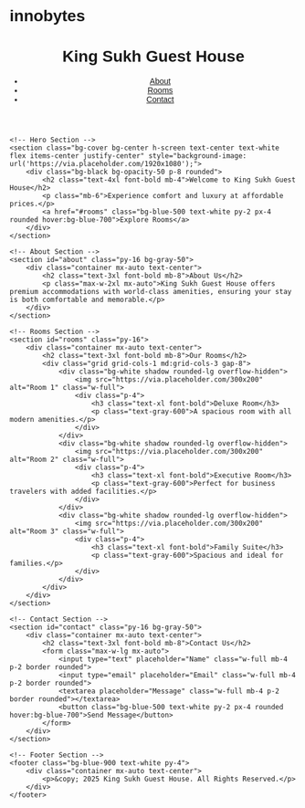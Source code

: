 # innobytes
<!DOCTYPE html>
<html lang="en">
<head>
    <meta charset="UTF-8">
    <meta name="viewport" content="width=device-width, initial-scale=1.0">
    <title>King Sukh Guest House</title>
    <script src="https://cdn.tailwindcss.com"></script>
    <style>
        body {
            font-family: Arial, sans-serif;
        }
    </style>
</head>
<body class="bg-gray-100 text-gray-900">
    <!-- Header Section -->
    <header class="bg-blue-900 text-white py-4">
        <div class="container mx-auto flex justify-between items-center">
            <h1 class="text-2xl font-bold">King Sukh Guest House</h1>
            <nav>
                <ul class="flex space-x-4">
                    <li><a href="#about" class="hover:underline">About</a></li>
                    <li><a href="#rooms" class="hover:underline">Rooms</a></li>
                    <li><a href="#contact" class="hover:underline">Contact</a></li>
                </ul>
            </nav>
        </div>
    </header>

    <!-- Hero Section -->
    <section class="bg-cover bg-center h-screen text-center text-white flex items-center justify-center" style="background-image: url('https://via.placeholder.com/1920x1080');">
        <div class="bg-black bg-opacity-50 p-8 rounded">
            <h2 class="text-4xl font-bold mb-4">Welcome to King Sukh Guest House</h2>
            <p class="mb-6">Experience comfort and luxury at affordable prices.</p>
            <a href="#rooms" class="bg-blue-500 text-white py-2 px-4 rounded hover:bg-blue-700">Explore Rooms</a>
        </div>
    </section>

    <!-- About Section -->
    <section id="about" class="py-16 bg-gray-50">
        <div class="container mx-auto text-center">
            <h2 class="text-3xl font-bold mb-8">About Us</h2>
            <p class="max-w-2xl mx-auto">King Sukh Guest House offers premium accommodations with world-class amenities, ensuring your stay is both comfortable and memorable.</p>
        </div>
    </section>

    <!-- Rooms Section -->
    <section id="rooms" class="py-16">
        <div class="container mx-auto text-center">
            <h2 class="text-3xl font-bold mb-8">Our Rooms</h2>
            <div class="grid grid-cols-1 md:grid-cols-3 gap-8">
                <div class="bg-white shadow rounded-lg overflow-hidden">
                    <img src="https://via.placeholder.com/300x200" alt="Room 1" class="w-full">
                    <div class="p-4">
                        <h3 class="text-xl font-bold">Deluxe Room</h3>
                        <p class="text-gray-600">A spacious room with all modern amenities.</p>
                    </div>
                </div>
                <div class="bg-white shadow rounded-lg overflow-hidden">
                    <img src="https://via.placeholder.com/300x200" alt="Room 2" class="w-full">
                    <div class="p-4">
                        <h3 class="text-xl font-bold">Executive Room</h3>
                        <p class="text-gray-600">Perfect for business travelers with added facilities.</p>
                    </div>
                </div>
                <div class="bg-white shadow rounded-lg overflow-hidden">
                    <img src="https://via.placeholder.com/300x200" alt="Room 3" class="w-full">
                    <div class="p-4">
                        <h3 class="text-xl font-bold">Family Suite</h3>
                        <p class="text-gray-600">Spacious and ideal for families.</p>
                    </div>
                </div>
            </div>
        </div>
    </section>

    <!-- Contact Section -->
    <section id="contact" class="py-16 bg-gray-50">
        <div class="container mx-auto text-center">
            <h2 class="text-3xl font-bold mb-8">Contact Us</h2>
            <form class="max-w-lg mx-auto">
                <input type="text" placeholder="Name" class="w-full mb-4 p-2 border rounded">
                <input type="email" placeholder="Email" class="w-full mb-4 p-2 border rounded">
                <textarea placeholder="Message" class="w-full mb-4 p-2 border rounded"></textarea>
                <button class="bg-blue-500 text-white py-2 px-4 rounded hover:bg-blue-700">Send Message</button>
            </form>
        </div>
    </section>

    <!-- Footer Section -->
    <footer class="bg-blue-900 text-white py-4">
        <div class="container mx-auto text-center">
            <p>&copy; 2025 King Sukh Guest House. All Rights Reserved.</p>
        </div>
    </footer>
</body>
</html>
